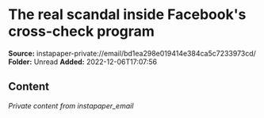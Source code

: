 # The real scandal inside Facebook's cross-check program

**Source:** instapaper-private://email/bd1ea298e019414e384ca5c7233973cd/
**Folder:** Unread
**Added:** 2022-12-06T17:07:56




## Content
*Private content from instapaper_email*

